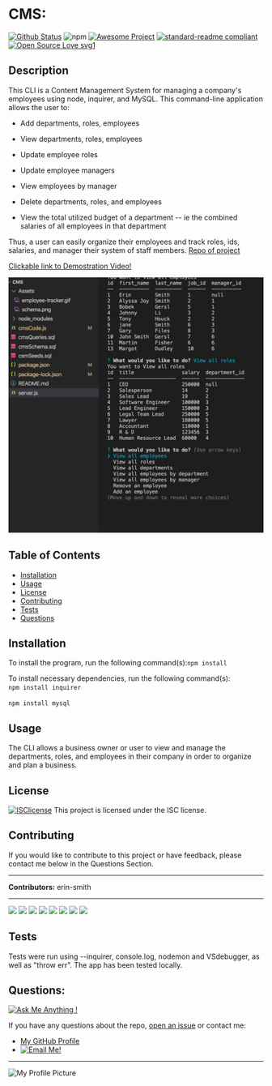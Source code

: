# CMS: 
[![Github Status](https://img.shields.io/badge/build-passing-green.svg)](https://shields.io/)
![npm](https://img.shields.io/npm/v/npm)
[![Awesome Project](https://img.shields.io/badge/%F0%9F%A4%A9-Awesome%20project-blueviolet.svg)](https://shields.io/)
[![standard-readme compliant](https://img.shields.io/badge/readme%20style-standard-brightgreen.svg?style=flat-square)](https://github.com/RichardLitt/standard-readme)
[![Open Source Love svg1](https://badges.frapsoft.com/os/v1/open-source.svg?v=103)](https://github.com/ellerbrock/open-source-badges/)

## Description
  This CLI is a Content Management System for managing a company's employees using node, inquirer, and MySQL. This command-line application allows the user to:

  * Add departments, roles, employees

  * View departments, roles, employees

  * Update employee roles

  * Update employee managers

  * View employees by manager

  * Delete departments, roles, and employees

  * View the total utilized budget of a department -- ie the combined salaries of all employees in that department

 Thus, a user can easily organize their employees and track roles, ids, salaries, and manager their system of staff members. 
[Repo of project](https://github.com/erin-smith/CMS)

[Clickable link to Demostration Video!](https://www.youtube.com/watch?v=JzJFv6scG9A)


![Screenshot](Assets/CMS.png)  

## Table of Contents
* [Installation](#Installation)
* [Usage](#Usage)
* [License](#License)
* [Contributing](#Contributing)
* [Tests](#Tests)
* [Questions](#Questions)
 
 
## Installation 
  To install the program, run the following command(s):`npm install`  

To install necessary dependencies, run the following command(s):  
`npm install inquirer`

`npm install mysql`

## Usage 
  The CLI allows a business owner or user to view and manage the departments, roles, and employees in their company in order to organize and plan a business.

## License 
[![ISClicense](https://img.shields.io/badge/license-ISC-blue.svg)](https://shields.io/)
  This project is licensed under the ISC license. 

## Contributing   
 If you would like to contribute to this project or have feedback, please contact me below in the Questions Section.
***
 **Contributors:** erin-smith   
***
[![](https://sourcerer.io/fame/erin-smith/erin-smith/Notepad/images/0)](https://sourcerer.io/fame/erin-smith/erin-smith/Notepad/links/0)
[![](https://sourcerer.io/fame/erin-smith/erin-smith/Notepad/images/1)](https://sourcerer.io/fame/erin-smith/erin-smith/Notepad/links/1)
[![](https://sourcerer.io/fame/erin-smith/erin-smith/Notepad/images/2)](https://sourcerer.io/fame/erin-smith/erin-smith/Notepad/links/2)
[![](https://sourcerer.io/fame/erin-smith/erin-smith/Notepad/images/3)](https://sourcerer.io/fame/erin-smith/erin-smith/Notepad/links/3)
[![](https://sourcerer.io/fame/erin-smith/erin-smith/Notepad/images/4)](https://sourcerer.io/fame/erin-smith/erin-smith/Notepad/links/4)
[![](https://sourcerer.io/fame/erin-smith/erin-smith/Notepad/images/5)](https://sourcerer.io/fame/erin-smith/erin-smith/Notepad/links/5)
[![](https://sourcerer.io/fame/erin-smith/erin-smith/Notepad/images/6)](https://sourcerer.io/fame/erin-smith/erin-smith/Notepad/links/6)
[![](https://sourcerer.io/fame/erin-smith/erin-smith/Notepad/images/7)](https://sourcerer.io/fame/erin-smith/erin-smith/Notepad/links/7) 


## Tests 
  Tests were run using --inquirer, console.log, nodemon and VSdebugger, as well as "throw err". The app has been tested locally.

## Questions:  
[![Ask Me Anything !](https://img.shields.io/badge/Ask%20me-anything-1abc9c.svg)](https://GitHub.com/erin-smith)  

  If you have any questions about the repo, [open an issue](https://github.com/erin-smith/CMS/issues/new) or contact me:  

* [My GitHub Profile](http://github.com/erin-smith)
* [![Email Me!](https://img.shields.io/badge/email:-erin.acumen@gmail.com-9cf.svg)](<"mailto:erin.acumen@gmail.com">)
***
![My Profile Picture](https://avatars.githubusercontent.com/erin-smith?size=300)
